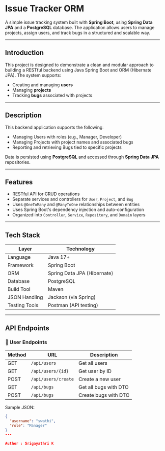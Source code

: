 #  Issue Tracker ORM

A simple issue tracking system built with **Spring Boot**, using **Spring Data JPA** and a **PostgreSQL** database. The application allows users to manage projects, assign users, and track bugs in a structured and scalable way.

---

## Introduction

This project is designed to demonstrate a clean and modular approach to building a RESTful backend using Java Spring Boot and ORM (Hibernate JPA). The system supports:

- Creating and managing **users**
- Managing **projects**
- Tracking **bugs** associated with projects

---

##  Description

This backend application supports the following:

- Managing Users with roles (e.g., Manager, Developer)
- Managing Projects with project names and associated bugs
- Reporting and retrieving Bugs tied to specific projects

Data is persisted using **PostgreSQL** and accessed through **Spring Data JPA** repositories.

---

##  Features

- RESTful API for CRUD operations
- Separate services and controllers for `User`, `Project`, and `Bug`
- Uses `@OneToMany` and `@ManyToOne` relationships between entities
- Uses Spring Boot's dependency injection and auto-configuration
- Organized into `Controller`, `Service`, `Repository`, and `Domain` layers

---

## Tech Stack

| Layer         | Technology            |
|--------------|------------------------|
| Language      | Java 17+               |
| Framework     | Spring Boot            |
| ORM           | Spring Data JPA (Hibernate) |
| Database      | PostgreSQL             |
| Build Tool    | Maven                  |
| JSON Handling | Jackson (via Spring)   |
| Testing Tools | Postman (API testing)  |

---

##  API Endpoints

### 🔹 User Endpoints

| Method | URL                    | Description               |
|--------|------------------------|---------------------------|
| GET    | `/api/users`           | Get all users             |
| GET    | `/api/users/{id}`      | Get user by ID            |
| POST   | `/api/users/create`    | Create a new user         |
| GET    | `/api/bugs`            | Get all bugs with DTO     |
| POST   | `/api/bugs`            | Create bugs with DTO      |


 Sample JSON:

```json
{
  "username": "swathi",
  "role": "Manager"
}
---

Author : Srigayathri K
